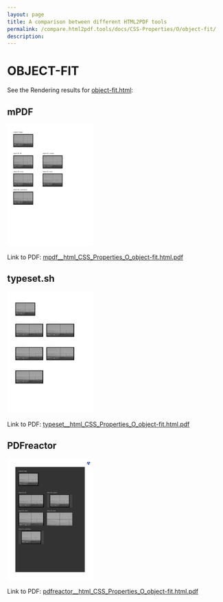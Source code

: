 ```yaml
---
layout: page
title: A comparison between different HTML2PDF tools
permalink: /compare.html2pdf.tools/docs/CSS-Properties/O/object-fit/
description: 
---
```


# OBJECT-FIT

See the Rendering results for [object-fit.html](/html/CSS%20Properties/O/object-fit.html):

## mPDF
![](mpdf__html_CSS_Properties_O_object-fit.html.png) 

Link to PDF: [mpdf__html_CSS_Properties_O_object-fit.html.pdf](mpdf__html_CSS_Properties_O_object-fit.html.pdf)

## typeset.sh
![](typeset__html_CSS_Properties_O_object-fit.html.png) 

Link to PDF: [typeset__html_CSS_Properties_O_object-fit.html.pdf](typeset__html_CSS_Properties_O_object-fit.html.pdf)

## PDFreactor
![](pdfreactor__html_CSS_Properties_O_object-fit.html.png) 

Link to PDF: [pdfreactor__html_CSS_Properties_O_object-fit.html.pdf](pdfreactor__html_CSS_Properties_O_object-fit.html.pdf)
